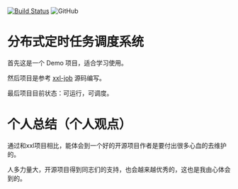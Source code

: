 [![Build Status](https://www.travis-ci.com/lance940916/snail-job.svg?branch=master)](https://www.travis-ci.com/lance940916/snail-job)
![GitHub](https://img.shields.io/github/license/lance940916/wu-job)

# 分布式定时任务调度系统

首先这是一个 Demo 项目，适合学习使用。

然后项目是参考 [xxl-job](https://github.com/xuxueli/xxl-job) 源码编写。

最后项目目前状态：可运行，可调度。

# 个人总结（个人观点）

通过和xxl项目相比，能体会到一个好的开源项目作者是要付出很多心血的去维护的。

人多力量大，开源项目得到同志们的支持，也会越来越优秀的，这也是我由心体会到的。
